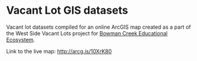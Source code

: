 # Vacant Lot GIS datasets
Vacant lot datasets compiled for an online ArcGIS map created as a part of the West Side Vacant Lots project for [Bowman Creek Educational Ecosystem](https://www.bce2.org/).

Link to the live map: http://arcg.is/10XrK80
